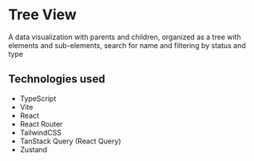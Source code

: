 # Tree View

A data visualization with parents and children, organized as a tree with elements and sub-elements, search for name and filtering by status and type

## Technologies used

- TypeScript
- Vite
- React
- React Router
- TailwindCSS
- TanStack Query (React Query)
- Zustand
